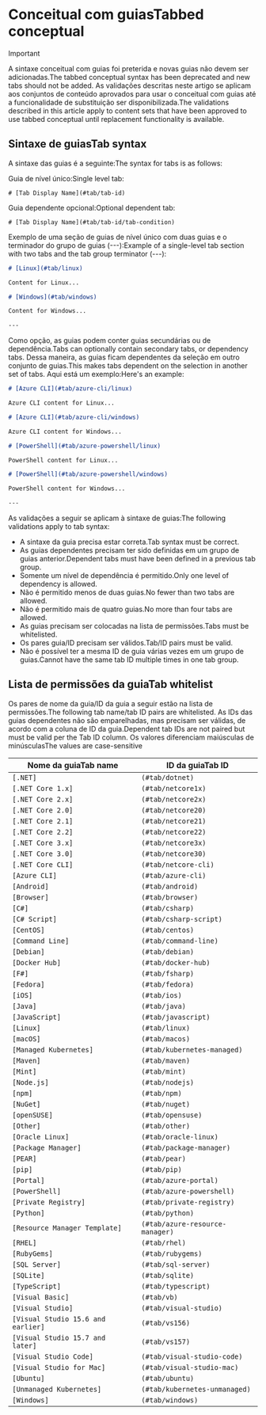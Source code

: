 # <a name="tabbed-conceptual"></a><span data-ttu-id="0ba0e-101">Conceitual com guias</span><span class="sxs-lookup"><span data-stu-id="0ba0e-101">Tabbed conceptual</span></span>

> [!IMPORTANT]
> <span data-ttu-id="0ba0e-102">A sintaxe conceitual com guias foi preterida e novas guias não devem ser adicionadas.</span><span class="sxs-lookup"><span data-stu-id="0ba0e-102">The tabbed conceptual syntax has been deprecated and new tabs should not be added.</span></span> <span data-ttu-id="0ba0e-103">As validações descritas neste artigo se aplicam aos conjuntos de conteúdo aprovados para usar o conceitual com guias até a funcionalidade de substituição ser disponibilizada.</span><span class="sxs-lookup"><span data-stu-id="0ba0e-103">The validations described in this article apply to content sets that have been approved to use tabbed conceptual until replacement functionality is available.</span></span>

## <a name="tab-syntax"></a><span data-ttu-id="0ba0e-104">Sintaxe de guias</span><span class="sxs-lookup"><span data-stu-id="0ba0e-104">Tab syntax</span></span>

<span data-ttu-id="0ba0e-105">A sintaxe das guias é a seguinte:</span><span class="sxs-lookup"><span data-stu-id="0ba0e-105">The syntax for tabs is as follows:</span></span>

<span data-ttu-id="0ba0e-106">Guia de nível único:</span><span class="sxs-lookup"><span data-stu-id="0ba0e-106">Single level tab:</span></span>

`# [Tab Display Name](#tab/tab-id)`

<span data-ttu-id="0ba0e-107">Guia dependente opcional:</span><span class="sxs-lookup"><span data-stu-id="0ba0e-107">Optional dependent tab:</span></span>

`# [Tab Display Name](#tab/tab-id/tab-condition)`

<span data-ttu-id="0ba0e-108">Exemplo de uma seção de guias de nível único com duas guias e o terminador do grupo de guias (---):</span><span class="sxs-lookup"><span data-stu-id="0ba0e-108">Example of a single-level tab section with two tabs and the tab group terminator (---):</span></span>

```markdown
# [Linux](#tab/linux)

Content for Linux...

# [Windows](#tab/windows)

Content for Windows...

---
```

<span data-ttu-id="0ba0e-109">Como opção, as guias podem conter guias secundárias ou de dependência.</span><span class="sxs-lookup"><span data-stu-id="0ba0e-109">Tabs can optionally contain secondary tabs, or dependency tabs.</span></span> <span data-ttu-id="0ba0e-110">Dessa maneira, as guias ficam dependentes da seleção em outro conjunto de guias.</span><span class="sxs-lookup"><span data-stu-id="0ba0e-110">This makes tabs dependent on the selection in another set of tabs.</span></span> <span data-ttu-id="0ba0e-111">Aqui está um exemplo:</span><span class="sxs-lookup"><span data-stu-id="0ba0e-111">Here's an example:</span></span>

```markdown
# [Azure CLI](#tab/azure-cli/linux)

Azure CLI content for Linux...

# [Azure CLI](#tab/azure-cli/windows)

Azure CLI content for Windows...

# [PowerShell](#tab/azure-powershell/linux)

PowerShell content for Linux...

# [PowerShell](#tab/azure-powershell/windows)

PowerShell content for Windows...

---
```

<span data-ttu-id="0ba0e-112">As validações a seguir se aplicam à sintaxe de guias:</span><span class="sxs-lookup"><span data-stu-id="0ba0e-112">The following validations apply to tab syntax:</span></span>

- <span data-ttu-id="0ba0e-113">A sintaxe da guia precisa estar correta.</span><span class="sxs-lookup"><span data-stu-id="0ba0e-113">Tab syntax must be correct.</span></span>
- <span data-ttu-id="0ba0e-114">As guias dependentes precisam ter sido definidas em um grupo de guias anterior.</span><span class="sxs-lookup"><span data-stu-id="0ba0e-114">Dependent tabs must have been defined in a previous tab group.</span></span>
- <span data-ttu-id="0ba0e-115">Somente um nível de dependência é permitido.</span><span class="sxs-lookup"><span data-stu-id="0ba0e-115">Only one level of dependency is allowed.</span></span>
- <span data-ttu-id="0ba0e-116">Não é permitido menos de duas guias.</span><span class="sxs-lookup"><span data-stu-id="0ba0e-116">No fewer than two tabs are allowed.</span></span>
- <span data-ttu-id="0ba0e-117">Não é permitido mais de quatro guias.</span><span class="sxs-lookup"><span data-stu-id="0ba0e-117">No more than four tabs are allowed.</span></span>
- <span data-ttu-id="0ba0e-118">As guias precisam ser colocadas na lista de permissões.</span><span class="sxs-lookup"><span data-stu-id="0ba0e-118">Tabs must be whitelisted.</span></span>
- <span data-ttu-id="0ba0e-119">Os pares guia/ID precisam ser válidos.</span><span class="sxs-lookup"><span data-stu-id="0ba0e-119">Tab/ID pairs must be valid.</span></span>
- <span data-ttu-id="0ba0e-120">Não é possível ter a mesma ID de guia várias vezes em um grupo de guias.</span><span class="sxs-lookup"><span data-stu-id="0ba0e-120">Cannot have the same tab ID multiple times in one tab group.</span></span>

## <a name="tab-whitelist"></a><span data-ttu-id="0ba0e-121">Lista de permissões da guia</span><span class="sxs-lookup"><span data-stu-id="0ba0e-121">Tab whitelist</span></span>

<span data-ttu-id="0ba0e-122">Os pares de nome da guia/ID da guia a seguir estão na lista de permissões.</span><span class="sxs-lookup"><span data-stu-id="0ba0e-122">The following tab name/tab ID pairs are whitelisted.</span></span> <span data-ttu-id="0ba0e-123">As IDs das guias dependentes não são emparelhadas, mas precisam ser válidas, de acordo com a coluna de ID da guia.</span><span class="sxs-lookup"><span data-stu-id="0ba0e-123">Dependent tab IDs are not paired but must be valid per the Tab ID column.</span></span> <span data-ttu-id="0ba0e-124">Os valores diferenciam maiúsculas de minúsculas</span><span class="sxs-lookup"><span data-stu-id="0ba0e-124">The values are case-sensitive</span></span>

|<span data-ttu-id="0ba0e-125">Nome da guia</span><span class="sxs-lookup"><span data-stu-id="0ba0e-125">Tab name</span></span>              |<span data-ttu-id="0ba0e-126">ID da guia</span><span class="sxs-lookup"><span data-stu-id="0ba0e-126">Tab ID</span></span>            |
|----------------------|------------------|
|`[.NET]`              |`(#tab/dotnet)`   |
|`[.NET Core 1.x]`     |`(#tab/netcore1x)`|
|`[.NET Core 2.x]`     |`(#tab/netcore2x)`|
|`[.NET Core 2.0]`     |`(#tab/netcore20)`|
|`[.NET Core 2.1]`     |`(#tab/netcore21)`|
|`[.NET Core 2.2]`     |`(#tab/netcore22)`|
|`[.NET Core 3.x]`     |`(#tab/netcore3x)`|
|`[.NET Core 3.0]`     |`(#tab/netcore30)`|
|`[.NET Core CLI]`     |`(#tab/netcore-cli)`|
|`[Azure CLI]`         |`(#tab/azure-cli)`|
|`[Android]`           |`(#tab/android)`  |
|`[Browser]`           |`(#tab/browser)`  |
|`[C#]`                |`(#tab/csharp)`   |
|`[C# Script]`         |`(#tab/csharp-script)`|
|`[CentOS]`            |`(#tab/centos)`|
|`[Command Line]`      |`(#tab/command-line)`|
|`[Debian]`            |`(#tab/debian)`|
|`[Docker Hub]`        |`(#tab/docker-hub)`|
|`[F#]`                |`(#tab/fsharp)`|
|`[Fedora]`            |`(#tab/fedora)`|
|`[iOS]`               |`(#tab/ios)`      |
|`[Java]`              |`(#tab/java)`|
|`[JavaScript]`        |`(#tab/javascript)`|
|`[Linux]`             |`(#tab/linux)`    |
|`[macOS]`             |`(#tab/macos)`    |
|`[Managed Kubernetes]`|`(#tab/kubernetes-managed)`|
|`[Maven]`             |`(#tab/maven)`|
|`[Mint]`              |`(#tab/mint)`|
|`[Node.js]`           |`(#tab/nodejs)`|
|`[npm]`               |`(#tab/npm)` |
|`[NuGet]`             |`(#tab/nuget)`|
|`[openSUSE]`          |`(#tab/opensuse)`|
|`[Other]`             |`(#tab/other)` |
|`[Oracle Linux]`      |`(#tab/oracle-linux)`|
|`[Package Manager]`   |`(#tab/package-manager)` |
|`[PEAR]`              |`(#tab/pear)`|
|`[pip]`               |`(#tab/pip)`|
|`[Portal]`            |`(#tab/azure-portal)`    |
|`[PowerShell]`        |`(#tab/azure-powershell)`|
|`[Private Registry]`  |`(#tab/private-registry)`|
|`[Python]`            |`(#tab/python)`|
|`[Resource Manager Template]`|`(#tab/azure-resource-manager)`|
|`[RHEL]`              |`(#tab/rhel)`|
|`[RubyGems]`          |`(#tab/rubygems)`|
|`[SQL Server]`        |`(#tab/sql-server)`|
|`[SQLite]`            |`(#tab/sqlite)`|
|`[TypeScript]`        |`(#tab/typescript)`|
|`[Visual Basic]`      |`(#tab/vb)` |
|`[Visual Studio]`     |`(#tab/visual-studio)`|
|`[Visual Studio 15.6 and earlier]`|`(#tab/vs156)`|
|`[Visual Studio 15.7 and later]`  |`(#tab/vs157)`|
|`[Visual Studio Code]`            |`(#tab/visual-studio-code)`|
|`[Visual Studio for Mac]`         |`(#tab/visual-studio-mac)`|
|`[Ubuntu]`                        |`(#tab/ubuntu)`|
|`[Unmanaged Kubernetes]`          |`(#tab/kubernetes-unmanaged)`|
|`[Windows]`   |`(#tab/windows)`   |